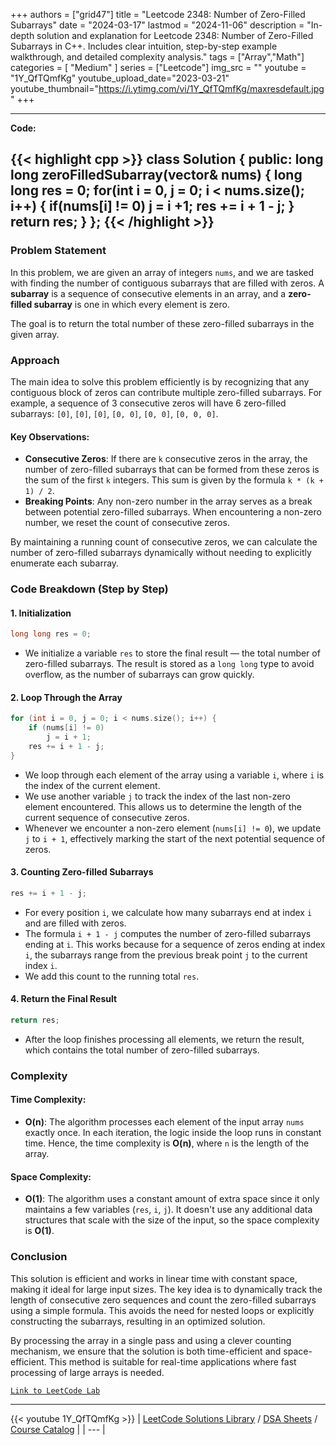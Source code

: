 
+++
authors = ["grid47"]
title = "Leetcode 2348: Number of Zero-Filled Subarrays"
date = "2024-03-17"
lastmod = "2024-11-06"
description = "In-depth solution and explanation for Leetcode 2348: Number of Zero-Filled Subarrays in C++. Includes clear intuition, step-by-step example walkthrough, and detailed complexity analysis."
tags = ["Array","Math"]
categories = [
    "Medium"
]
series = ["Leetcode"]
img_src = ""
youtube = "1Y_QfTQmfKg"
youtube_upload_date="2023-03-21"
youtube_thumbnail="https://i.ytimg.com/vi/1Y_QfTQmfKg/maxresdefault.jpg"
+++



---
**Code:**

{{< highlight cpp >}}
class Solution {
public:
    long long zeroFilledSubarray(vector<int>& nums) {
        long long res = 0;
        for(int i = 0, j = 0; i < nums.size(); i++) {
            if(nums[i] != 0)
            j = i +1;
            res += i + 1 - j;
        }
        return res;
    }
};
{{< /highlight >}}
---

### Problem Statement

In this problem, we are given an array of integers `nums`, and we are tasked with finding the number of contiguous subarrays that are filled with zeros. A **subarray** is a sequence of consecutive elements in an array, and a **zero-filled subarray** is one in which every element is zero.

The goal is to return the total number of these zero-filled subarrays in the given array.

### Approach

The main idea to solve this problem efficiently is by recognizing that any contiguous block of zeros can contribute multiple zero-filled subarrays. For example, a sequence of 3 consecutive zeros will have 6 zero-filled subarrays: `[0]`, `[0]`, `[0]`, `[0, 0]`, `[0, 0]`, `[0, 0, 0]`.

#### Key Observations:
- **Consecutive Zeros**: If there are `k` consecutive zeros in the array, the number of zero-filled subarrays that can be formed from these zeros is the sum of the first `k` integers. This sum is given by the formula `k * (k + 1) / 2`.
- **Breaking Points**: Any non-zero number in the array serves as a break between potential zero-filled subarrays. When encountering a non-zero number, we reset the count of consecutive zeros.

By maintaining a running count of consecutive zeros, we can calculate the number of zero-filled subarrays dynamically without needing to explicitly enumerate each subarray.

### Code Breakdown (Step by Step)

#### 1. **Initialization**
```cpp
long long res = 0;
```
- We initialize a variable `res` to store the final result — the total number of zero-filled subarrays. The result is stored as a `long long` type to avoid overflow, as the number of subarrays can grow quickly.

#### 2. **Loop Through the Array**
```cpp
for (int i = 0, j = 0; i < nums.size(); i++) {
    if (nums[i] != 0) 
        j = i + 1;
    res += i + 1 - j;
}
```
- We loop through each element of the array using a variable `i`, where `i` is the index of the current element.
- We use another variable `j` to track the index of the last non-zero element encountered. This allows us to determine the length of the current sequence of consecutive zeros.
- Whenever we encounter a non-zero element (`nums[i] != 0`), we update `j` to `i + 1`, effectively marking the start of the next potential sequence of zeros.

#### 3. **Counting Zero-filled Subarrays**
```cpp
res += i + 1 - j;
```
- For every position `i`, we calculate how many subarrays end at index `i` and are filled with zeros.
- The formula `i + 1 - j` computes the number of zero-filled subarrays ending at `i`. This works because for a sequence of zeros ending at index `i`, the subarrays range from the previous break point `j` to the current index `i`.
- We add this count to the running total `res`.

#### 4. **Return the Final Result**
```cpp
return res;
```
- After the loop finishes processing all elements, we return the result, which contains the total number of zero-filled subarrays.

### Complexity

#### Time Complexity:
- **O(n)**: The algorithm processes each element of the input array `nums` exactly once. In each iteration, the logic inside the loop runs in constant time. Hence, the time complexity is **O(n)**, where `n` is the length of the array.

#### Space Complexity:
- **O(1)**: The algorithm uses a constant amount of extra space since it only maintains a few variables (`res`, `i`, `j`). It doesn't use any additional data structures that scale with the size of the input, so the space complexity is **O(1)**.

### Conclusion

This solution is efficient and works in linear time with constant space, making it ideal for large input sizes. The key idea is to dynamically track the length of consecutive zero sequences and count the zero-filled subarrays using a simple formula. This avoids the need for nested loops or explicitly constructing the subarrays, resulting in an optimized solution.

By processing the array in a single pass and using a clever counting mechanism, we ensure that the solution is both time-efficient and space-efficient. This method is suitable for real-time applications where fast processing of large arrays is needed.

[`Link to LeetCode Lab`](https://leetcode.com/problems/number-of-zero-filled-subarrays/description/)

---
{{< youtube 1Y_QfTQmfKg >}}
| [LeetCode Solutions Library](https://grid47.xyz/leetcode/) / [DSA Sheets](https://grid47.xyz/sheets/) / [Course Catalog](https://grid47.xyz/courses/) |
| --- |
